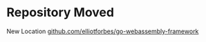 # Repository Moved

New Location [github.com/elliotforbes/go-webassembly-framework](https://github.com/elliotforbes/go-webassembly-framework)
